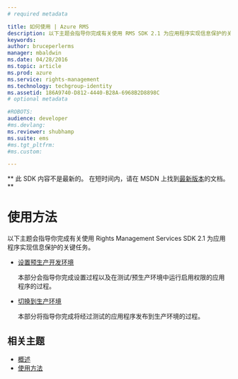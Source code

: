 ```yaml
---
# required metadata

title: 如何使用 | Azure RMS
description: 以下主题会指导你完成有关使用 RMS SDK 2.1 为应用程序实现信息保护的关键任务。
keywords:
author: bruceperlerms
manager: mbaldwin
ms.date: 04/28/2016
ms.topic: article
ms.prod: azure
ms.service: rights-management
ms.technology: techgroup-identity
ms.assetid: 186A9740-D812-4440-B28A-6968B2D8898C
# optional metadata

#ROBOTS:
audience: developer
#ms.devlang:
ms.reviewer: shubhamp
ms.suite: ems
#ms.tgt_pltfrm:
#ms.custom:

---
```

** 此 SDK 内容不是最新的。 在短时间内，请在 MSDN 上找到[最新版本](https://msdn.microsoft.com/library/windows/desktop/hh535290(v=vs.85).aspx)的文档。 **
# 使用方法

以下主题会指导你完成有关使用 Rights Management Services SDK 2.1 为应用程序实现信息保护的关键任务。

- [设置预生产开发环境](how-to-set-up-the-pre-production-development-environment.md)

  本部分会指导你完成设置过程以及在测试/预生产环境中运行启用权限的应用程序的过程。</p></td>
- [切换到生产环境](switching-to-the-production-environment.md)

  本部分将指导你完成将经过测试的应用程序发布到生产环境的过程。
 

## 相关主题

* [概述](ad-rms-overview.md)
* [使用方法](how-to-use-msipc.md)
 

 


<!--HONumber=Jun16_HO1-->


